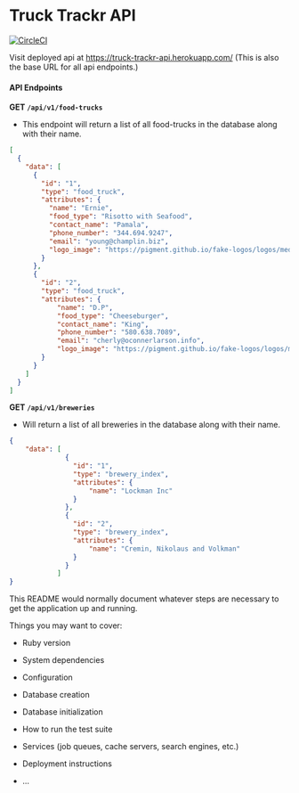 # Truck Trackr API

[![CircleCI](https://circleci.com/gh/KathleenYruegas/truck-trackr-be.svg?style=svg)](https://circleci.com/gh/KathleenYruegas/truck-trackr-be)

Visit deployed api at https://truck-trackr-api.herokuapp.com/
(This is also the base URL for all api endpoints.)

#### API Endpoints

**GET `/api/v1/food-trucks`**

- This endpoint will return a list of all food-trucks in the database along with their name.
```json
[
  {
    "data": [
      {
        "id": "1",
        "type": "food_truck",
        "attributes": {
          "name": "Ernie",
          "food_type": "Risotto with Seafood",
          "contact_name": "Pamala",
          "phone_number": "344.694.9247",
          "email": "young@champlin.biz",
          "logo_image": "https://pigment.github.io/fake-logos/logos/medium/color/11.png"
        }
      },
      {
        "id": "2",
        "type": "food_truck",
        "attributes": {
            "name": "D.P",
            "food_type": "Cheeseburger",
            "contact_name": "King",
            "phone_number": "580.638.7089",
            "email": "cherly@oconnerlarson.info",
            "logo_image": "https://pigment.github.io/fake-logos/logos/medium/color/10.png"
        }
      }
    ]
  }
]
```

**GET `/api/v1/breweries`**
- Will return a list of all breweries in the database along with their name.

```json
{
    "data": [
              {
                "id": "1",
                "type": "brewery_index",
                "attributes": {
                    "name": "Lockman Inc"
                }
              },
              {
                "id": "2",
                "type": "brewery_index",
                "attributes": {
                    "name": "Cremin, Nikolaus and Volkman"
                }
              }
            ]
}
```

This README would normally document whatever steps are necessary to get the
application up and running.

Things you may want to cover:

* Ruby version

* System dependencies

* Configuration

* Database creation

* Database initialization

* How to run the test suite

* Services (job queues, cache servers, search engines, etc.)

* Deployment instructions

* ...
